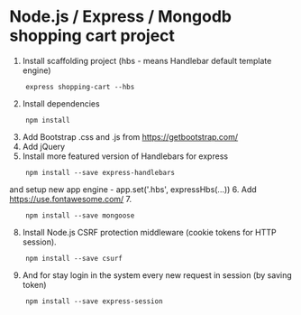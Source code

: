 # Node.js / Express / Mongodb shopping cart project

1. Install scaffolding project (hbs - means Handlebar default template engine)
```
    express shopping-cart --hbs
```
2. Install dependencies
```
    npm install
```
3. Add Bootstrap .css and .js from https://getbootstrap.com/
4. Add jQuery
5. Install more featured version of Handlebars for express
```
    npm install --save express-handlebars
```
and setup new app engine - app.set('.hbs', expressHbs(...))
6. Add https://use.fontawesome.com/
7.
```
    npm install --save mongoose
```
8. Install Node.js CSRF protection middleware
(cookie tokens for HTTP session).
```
    npm install --save csurf
```
9. And for stay login in the system every new request in session (by saving token)
```
    npm install --save express-session
```

